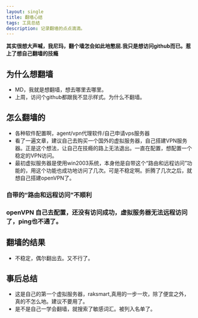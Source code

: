 ```yaml
---
layout: single
title: 翻墙心结
tags: 工具总结
description: 记录翻墙的点点滴滴。
---
```


**其实很想大声喊，我尼玛，翻个墙怎会如此地憋屈.我只是想访问github而已。惹上了想自己翻墙的技瘾**
## 为什么想翻墙
+ MD，我就是想翻墙，想去哪里去哪里。
+ 上周，访问个github都跟我不显示样式。为什么不翻墙。

## 怎么翻墙的
+ 各种软件配置啊，agent/vpn代理软件/自己申请vps服务器
+ 看了一遍文章，建议自己去购买一个国外的虚拟服务器，自己搭建VPN服务器。正是这个想法，让自己在技瘾的路上无法退出。一直在配置，想配置一个稳定的VPN访问。
+ 最初虚拟服务器是使用win2003系统，本身他是自带这个“路由和远程访问”功能的，用这个功能也成功地访问了几次。可是不稳定啊。折腾了几次之后，就想自己搭建openVPN了。

### 自带的“路由和远程访问”不顺利

### openVPN 自己去配置，还没有访问成功，虚拟服务器无法远程访问了，ping也不通了。


## 翻墙的结果
+ 不稳定，偶尔翻出去。又不行了。

## 事后总结
+ 这是自己的第一个虚拟服务器，raksmart,真用的一步一坎，除了便宜之外，真的不怎么地。建议不要用了。
+ 是不是自己一学会翻墙，就搜索了敏感词汇。被列入名单了。
